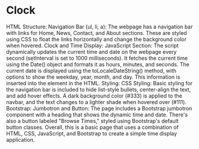 # Clock

HTML Structure:
Navigation Bar (ul, li, a):
The webpage has a navigation bar with links for Home, News, Contact, and About sections.
These are styled using CSS to float the links horizontally and change the background color when hovered.
Clock and Time Display:
JavaScript Section:
The script dynamically updates the current time and date on the webpage every second (setInterval is set to 1000 milliseconds).
It fetches the current time using the Date() object and formats it as hours, minutes, and seconds.
The current date is displayed using the toLocaleDateString() method, with options to show the weekday, year, month, and day.
This information is inserted into the <span id='time'> element in the HTML.
Styling:
CSS Styling:
Basic styling for the navigation bar is included to hide list-style bullets, center-align the text, and add hover effects.
A dark background color (#333) is applied to the navbar, and the text changes to a lighter shade when hovered over (#111).
Bootstrap:
Jumbotron and Button:
The page includes a Bootstrap jumbotron component with a heading that shows the dynamic time and date.
There's also a button labeled "Browse Times," styled using Bootstrap's default button classes.
Overall, this is a basic page that uses a combination of HTML, CSS, JavaScript, and Bootstrap to create a simple time display application.
